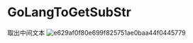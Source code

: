 # GoLangToGetSubStr
取出中间文本
![e629af0f80e699f825751ae0baa44f0445779](https://user-images.githubusercontent.com/72503738/189432311-aaae1378-9da7-418c-8f0a-c08f7c71d8d4.png)
